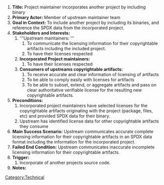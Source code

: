1.  **Title:** Project maintainer incorporates another project by
    including binary
2.  **Primary Actor:** Member of upstream maintainer team
3.  **Goal in Context:** To include another project by including its
    binaries, and reference the SPDX data from the incorporated project.
4.  **Stakeholders and Interests:**
    1.  '''Upstream maintainers: '''
        1.  To communicate the licensing information for their
            copyrightable artifacts including the included project.
        2.  To have their licenses respected
    2.  **Incorporated Project maintainers:**
        1.  To have their licenses respected
    3.  **Consumers of upstreams copyrightable artifacts:**
        1.  To receive accurate and clear information of licensing of
            artifacts
        2.  To be able to comply easily with licenses for artifacts
        3.  To be able to subset, extend, or aggregate artifacts and
            pass on clear authoritative verifiable license for the
            resulting new copyrightable artifacts.
5.  **Preconditions:**
    1.  Incorporated project maintainers have selected licenses for the
        copyrightable artifacts originating with the project (package,
        files, etc) and provided SPDX data for their binary.
    2.  Upstream has identified license data for other copyrightable
        artifacts they consume
6.  **Main Success Scenario:** Upstream communicates accurate complete
    licensing information for their copyrightable artifacts in an SPDX
    data format including the information for the incorporated project.
7.  **Failed End Condition:** Upstream communicates inaccurate
    incomplete licensing information for their copyrightable artifacts.
8.  **Trigger:**
    1.  Incorporate of another projects source code.
9.  **Notes:**

[Category:Technical](Category:Technical "wikilink")
